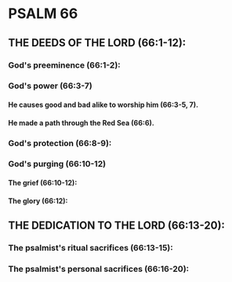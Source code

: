 ---
---
# PSALM 66 
## THE DEEDS OF THE LORD (66:1-12): 
###  God\'s preeminence (66:1-2): 
###  God\'s power (66:3-7) 
####  He causes good and bad alike to worship him (66:3-5, 7). 
####  He made a path through the Red Sea (66:6). 
###  God\'s protection (66:8-9): 
###  God\'s purging (66:10-12) 
####  The grief (66:10-12): 
####  The glory (66:12): 
## THE DEDICATION TO THE LORD (66:13-20): 
###  The psalmist\'s ritual sacrifices (66:13-15): 
###  The psalmist\'s personal sacrifices (66:16-20): 

